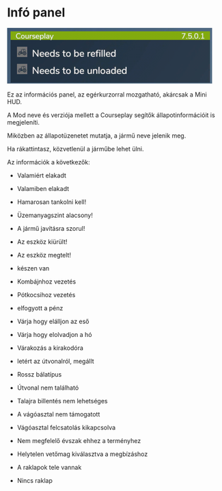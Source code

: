 # Infó panel

![Image](../assets/images/infopanel_0_0_480_130.png)

  
  
Ez az információs panel, az egérkurzorral mozgatható, akárcsak a Mini HUD.  
  
A Mod neve és verziója mellett a Courseplay segítők állapotinformációit is megjeleníti.  
  
Miközben az állapotüzenetet mutatja, a jármű neve jelenik meg.  
  
Ha rákattintasz, közvetlenül a járműbe lehet ülni.  
  


  
  
Az információk a következők:  
  
    
- Valamiért elakadt  
  
    
- Valamiben elakadt  
  
    
- Hamarosan tankolni kell!  
  
    
- Üzemanyagszint alacsony!  
  
    
- A jármű javításra szorul!  
  
    
- Az eszköz kiürült!  
  
    
- Az eszköz megtelt!  
  
    
- készen van  
  
    
- Kombájnhoz vezetés  
  
    
- Pótkocsihoz vezetés  
  
    
- elfogyott a pénz  
  
    
- Várja hogy elálljon az eső  
  
    
- Várja hogy elolvadjon a hó  
  
    
- Várakozás a kirakodóra  
  
    
- letért az útvonalról, megállt  
  
    
- Rossz bálatípus  
  
    
- Útvonal nem található  
  
    
- Talajra billentés nem lehetséges  
  
    
- A vágóasztal nem támogatott  
  
    
- Vágóasztal felcsatolás kikapcsolva  
  
    
- Nem megfelelő évszak ehhez a terményhez  
  
    
- Helytelen vetőmag kiválasztva a megbízáshoz  
  
    
- A raklapok tele vannak  
  
    
- Nincs raklap  
  


